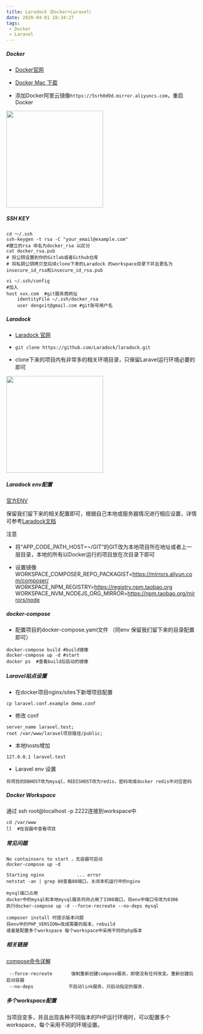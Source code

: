 ```yaml
---
title: Laradock（Docker+Laravel）
date: 2020-04-01 18:34:27
tags:
 - Docker
 - Laravel
---
```


##### Docker

* [Docker官网](https://www.docker.com/)

* [Docker Mac 下载](http://download.docker.com/mac/stable/Docker.dmg)

<!-- more -->

* 添加Docker阿里云镜像`https://5srh0d9d.mirror.aliyuncs.com`，重启Docker 

<img src="https://blog-image-1256046195.cos.ap-chengdu.myqcloud.com/docker-desktop.png" width = 256 />


##### SSH KEY
```
cd ～/.ssh
ssh-keygen -t rsa -C "your_email@example.com"
#建立的rsa 命名为docker_rsa 以区分
cat docker_rsa.pub
# 将公钥设置到你的Gitlab或者Github仓库
# 将私钥公钥拷贝至后续clone下来的Laradock 的workspace目录下并且更名为insecure_id_rsa和insecure_id_rsa.pub

vi ~/.ssh/config
#加入
host xxx.com  #git服务商网址  
    identityFile ~/.ssh/docker_rsa
    user dengxit@gmail.com #git账号用户名
```
##### Laradock

* [Laradock 官网](http://laradock.io/)

* `git clone https://github.com/Laradock/laradock.git`

* clone下来的项目内有非常多的相关环境目录，只保留Laravel运行环境必要的即可

<img src="https://blog-image-1256046195.cos.ap-chengdu.myqcloud.com/docker-dev.png" width = 256 />

##### Laradock env配置

[官方ENV](https://github.com/laradock/laradock/blob/master/env-example)


保留我们留下来的相关配置即可，根据自己本地或服务器情况进行相应设置，详情可参考[Laradock文档](https://laradock.io/documentation/)

注意

* 将“APP_CODE_PATH_HOST=~/GIT”的GIT改为本地项目所在地址或者上一层目录，本地的所有以Docker运行的项目放在次目录下即可

* 设置镜像 
  WORKSPACE_COMPOSER_REPO_PACKAGIST=https://mirrors.aliyun.com/composer/
  WORKSPACE_NPM_REGISTRY=https://registry.npm.taobao.org
  WORKSPACE_NVM_NODEJS_ORG_MIRROR=https://npm.taobao.org/mirrors/node


##### docker-compose 

* 配置项目的docker-compose.yaml文件 （同env 保留我们留下来的目录配置即可）
```
docker-compose build #build镜像
docker-compose up -d #start
docker ps  #查看build后启动的镜像
```

##### Laravel站点设置

* 在docker项目nginx/sites下新增项目配置
```
cp laravel.conf.example demo.conf
```

*  修改 conf 
```
server_name laravel.test;
root /var/www/laravel项目路径/public;
```

* 本地hosts增加
```
127.0.0.1 laravel.test
```

* Laravel env 设置
```
将项目的DBHOST改为mysql，REDISHOST改为redis，密码改成docker redis中对应密码
```

##### Docker Workspace
通过 ssh root@localhost -p 2222连接到workspace中

```
cd /var/www 
ll  #在容器中查看项目
```

##### 常见问题

```
No containsers to start ，无容器可启动
docker-compose up -d
```


```
Starting nginx            ... error
netstat -an | grep 80查看80端口，关闭本机运行中的nginx
```



```
mysql端口占用
docker中的mysql和本地mysql服务共同占用了3306端口，将env中端口号改为8306
执行docker-compose up -d --force-recreate --no-deps mysql
```

```
composer install 时提示版本问题
将env中的PHP_VERSION=改成需要的版本，rebuild
或者是配置多个workspace 每个workspace中采用不同的php版本
```

##### 相关链接
[compose命令详解](https://www.cnblogs.com/liubin0509/p/6178351.html )

```
 --force-recreate       强制重新创建compose服务，即使没有任何改变。重新创建后启动容器
 --no-deps             不启动link服务，只启动指定的服务.
 ```
 
 
##### 多个workspace配置

当项目变多，并且出现各种不同版本的PHP运行环境时，可以配置多个workspace，每个采用不同的环境设置。
 


